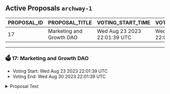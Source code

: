 ## Active Proposals `archway-1`

| PROPOSAL_ID | PROPOSAL_TITLE | VOTING_START_TIME | VOTING_END_TIME | VOTE |
|-------------|----------------|-------------------|-----------------|------|
| 17 | Marketing and Growth DAO | Wed Aug 23 2023 22:01:39 UTC | Wed Aug 30 2023 22:01:39 UTC | 🤷‍♂️ ABSTAIN |

---

### 🗳 17: Marketing and Growth DAO
- Voting Start: Wed Aug 23 2023 22:01:39 UTC
- Voting End: Wed Aug 30 2023 22:01:39 UTC

<details>
<summary>Proposal Text</summary>
 
**Type** n nSpend Proposal n n**Introduction** n nThe proposal aims to establish a decentralized Marketing and Growth DAO on the Archway network to enhance community engagement, promote brand recognition, and assist new dApp teams with marketing efforts. n n**Proposal Details** n nA multi-sig is to be set up to manage these community funds. This multisig will be a 3/5 signer, consisting of 3 representatives of Archway core teams and 2 community representatives; each selected by their represented groups. These positions will not be compensated for this oversight through this proposal. n nThe proposed Marketing and Growth DAO for the Archway network is to enhance community engagement, boost brand recognition, and support new dApp teams with marketing efforts. This decentralized entity will collaboratively devise marketing strategies, execute campaigns, allocate budgets through on-chain voting, foster community engagement, and explore partnerships. The DAO will experiment with growth techniques, maintain branding guidelines, track performance, acquire talented marketers, and ensure transparency. n nRead the full proposal and join the discussion on the Archway forum: nhttps://gov.archway.io/t/marketing-and-growth-dao/284 n nFor sites that support markdown links [click here](https://gov.archway.io/t/marketing-and-growth-dao/284) n n**Budget Request** n n480,000 ARCH n n**Voting Options** n n* By voting **yes**, you agree with the proposal and would like to see it passed n* By voting **no**, you disagree with the proposal and would not like to see it passed in its current state n* By voting **abstain**, you are recognizing this proposal is irrelevant to you and would not want your vote to be counted in either direction n* By voting **no with veto**, you fundamentally disagree with the proposal and would not like to see it reworked nor revisited n 
</details>
